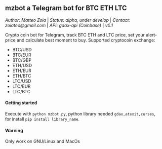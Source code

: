 ## mzbot a Telegram bot for BTC ETH LTC
_Author: Matteo Zoia_ | _Status: alpha, under develop_  | _Contact: zoiateo@gmail.com_ | _API: gdax-api (Coinbase)_ | _v0.1_

Crypto coin bot for Telegram, track BTC ETH and LTC price, set your alert-price and calculate best moment to buy.
Supported cryptocoin exchange:
* BTC/USD
* BTC/EUR
* BTC/GBP
* ETH/USD
* ETH/EUR
* ETH/BTC
* LTC/USD
* LTC/EUR
* LTC/BTC

#### Getting started
Execute with `python mzbot.py`, python library needed `gdax,atexit,curses`, for install `pip install library_name`.

#### Warning
Only work on GNU/Linux and MacOs
